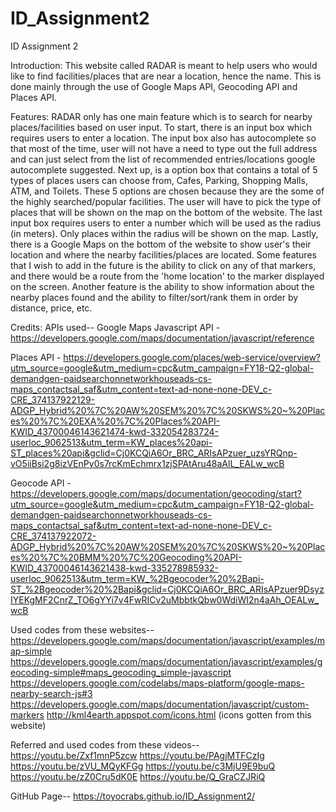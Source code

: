 # ID_Assignment2
ID Assignment 2

Introduction:
This website called RADAR is meant to help users who would like to find facilities/places that are near a location, hence the name. This is done mainly through the use of Google Maps API, Geocoding API and Places API. 

Features:
RADAR only has one main feature which is to search for nearby places/facilities based on user input. To start, there is an input box which requires users to enter a location. The input box also has autocomplete so that most of the time, user will not have a need to type out the full address and can just select from the list of recommended entries/locations google autocomplete suggested. Next up, is a option box that contains a total of 5 types of places users can choose from, Cafes, Parking, Shopping Malls, ATM, and Toilets. These 5 options are chosen because they are the some of the highly searched/popular facilities. The user will have to pick the type of places that will be shown on the map on the bottom of the website. The last input box requires users to enter a number which will be used as the radius (in meters). Only places within the radius will be shown on the map. Lastly, there is a Google Maps on the bottom of the website to show user's their location and where the nearby facilities/places are located. Some features that I wish to add in the future is the ability to click on any of that markers, and there would be a route from the 'home location' to the marker displayed on the screen. Another feature is the ability to show information about the nearby places found and the ability to filter/sort/rank them in order by distance, price, etc.

Credits:
APIs used--
Google Maps Javascript API - https://developers.google.com/maps/documentation/javascript/reference

Places API - https://developers.google.com/places/web-service/overview?utm_source=google&utm_medium=cpc&utm_campaign=FY18-Q2-global-demandgen-paidsearchonnetworkhouseads-cs-maps_contactsal_saf&utm_content=text-ad-none-none-DEV_c-CRE_374137922129-ADGP_Hybrid%20%7C%20AW%20SEM%20%7C%20SKWS%20~%20Places%20%7C%20EXA%20%7C%20Places%20API-KWID_43700046143621474-kwd-332054283724-userloc_9062513&utm_term=KW_places%20api-ST_places%20api&gclid=Cj0KCQiA6Or_BRC_ARIsAPzuer_uzsYRQnp-vO5iiBsi2g8izVEnPy0s7rcKmEchmrx1zjSPAtAru48aAlL_EALw_wcB

Geocode API - https://developers.google.com/maps/documentation/geocoding/start?utm_source=google&utm_medium=cpc&utm_campaign=FY18-Q2-global-demandgen-paidsearchonnetworkhouseads-cs-maps_contactsal_saf&utm_content=text-ad-none-none-DEV_c-CRE_374137922072-ADGP_Hybrid%20%7C%20AW%20SEM%20%7C%20SKWS%20~%20Places%20%7C%20BMM%20%7C%20Geocoding%20API-KWID_43700046143621438-kwd-335278985932-userloc_9062513&utm_term=KW_%2Bgeocoder%20%2Bapi-ST_%2Bgeocoder%20%2Bapi&gclid=Cj0KCQiA6Or_BRC_ARIsAPzuer9DsyzIYEKgMF2CnrZ_TO6gYYi7v4FwRICv2uMbbtkQbw0WdiWI2n4aAh_OEALw_wcB

Used codes from these websites--
https://developers.google.com/maps/documentation/javascript/examples/map-simple
https://developers.google.com/maps/documentation/javascript/examples/geocoding-simple#maps_geocoding_simple-javascript
https://developers.google.com/codelabs/maps-platform/google-maps-nearby-search-js#3
https://developers.google.com/maps/documentation/javascript/custom-markers
http://kml4earth.appspot.com/icons.html (icons gotten from this website)

Referred and used codes from these videos--
https://youtu.be/Zxf1mnP5zcw
https://youtu.be/PAgjMTFCzIg
https://youtu.be/zVU_MQyKFGg
https://youtu.be/c3MjU9E9buQ
https://youtu.be/zZ0Cru5dK0E
https://youtu.be/Q_GraCZJRiQ

GitHub Page--
https://toyocrabs.github.io/ID_Assignment2/

